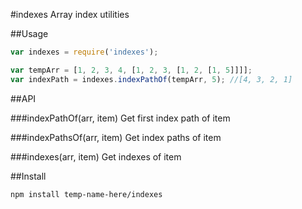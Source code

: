 #indexes
Array index utilities

##Usage
```js
var indexes = require('indexes');

var tempArr = [1, 2, 3, 4, [1, 2, 3, [1, 2, [1, 5]]]];
var indexPath = indexes.indexPathOf(tempArr, 5); //[4, 3, 2, 1]
```

##API

###indexPathOf(arr, item)
Get first index path of item

###indexPathsOf(arr, item)
Get index paths of item

###indexes(arr, item)
Get indexes of item

##Install
```
npm install temp-name-here/indexes
```
